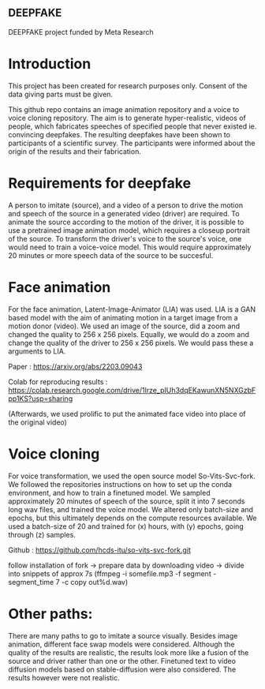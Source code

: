 ## DEEPFAKE
DEEPFAKE project funded by Meta Research

# Introduction
This project has been created for research purposes only. Consent of the data giving parts must be given.

This github repo contains an image animation repository and a voice to voice cloning repository. The aim is to generate hyper-realistic, videos of people, which fabricates speeches of specified people that never existed ie. convincing deepfakes. The resulting deepfakes have been shown to participants of a scientific survey. The participants were informed about the origin of the results and their fabrication.

# Requirements for deepfake

A person to imitate (source), and a video of a person to drive the motion and speech of the source in a generated video (driver) are required.
To animate the source according to the motion of the driver, it is possible to use a pretrained image animation model, which requires a closeup portrait of the source.
To transform the driver's voice to the source's voice, one would need to train a voice-voice model. This would require approximately 20 minutes or more speech data of the source to be succesful.


# Face animation

For the face animation, Latent-Image-Animator (LIA) was used. LIA is a GAN based model with the aim of animating motion in a target image from a motion donor (video). We used an image of the source, did a zoom and changed the quality to 256 x 256 pixels. Equally, we would do a zoom and change the quality of the driver to 256 x 256 pixels. We would pass these a arguments to LIA.

Paper : https://arxiv.org/abs/2203.09043

Colab for reproducing results : https://colab.research.google.com/drive/1lrze_pIUh3dqEKawunXN5NXGzbFpp1KS?usp=sharing

(Afterwards, we used prolific to put the animated face video into place of the original video)

# Voice cloning

For voice transformation, we used the open source model So-Vits-Svc-fork. We followed the repositories instructions on how to set up the conda environment, and how to train a finetuned model. We sampled approximately 20 minutes of speech of the source, split it into 7 seconds long wav files, and trained the voice model. We altered only batch-size and epochs, but this ultimately depends on the compute resources available. We used a batch-size of 20 and trained for (x) hours, with (y) epochs, going through (z) samples.

Github : https://github.com/hcds-itu/so-vits-svc-fork.git

follow installation of fork -> prepare data by downloading video -> divide into snippets of approx 7s (ffmpeg -i somefile.mp3 -f segment -segment_time 7 -c copy out%d.wav)


# Other paths:

There are many paths to go to imitate a source visually. Besides image animation, different face swap models were considered. Although the quality of the results are realistic, the results look more like a fusion of the source and driver rather than one or the other. 
Finetuned text to video diffusion models based on stable-diffusion were also considered. The results however were not realistic.

